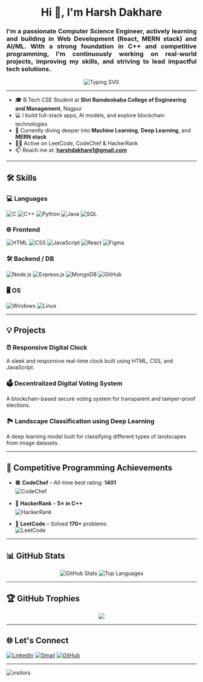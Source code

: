 

<!--
**Harshdakhare4/Harshdakhare4** is a ✨ _special_ ✨ repository because its `README.md` (this file) appears on your GitHub profile.

Here are some ideas to get you started:

- 🔭 I’m currently working on ...
- 🌱 I’m currently learning ...
- 👯 I’m looking to collaborate on ...
- 🤔 I’m looking for help with ...
- 💬 Ask me about ...
- 📫 How to reach me: ...
- 😄 Pronouns: ...
- ⚡ Fun fact: ...
-->
<h1 align="center">Hi 👋, I'm Harsh Dakhare</h1>
<h3 align="justify">I'm a passionate Computer Science Engineer, actively learning and building in Web Development (React, MERN stack) and AI/ML. With a strong foundation in C++ and competitive programming, I'm continuously working on real-world projects, improving my skills, and striving to lead impactful tech solutions.</h3>

<p align="center">
  <img src="https://readme-typing-svg.demolab.com?font=Fira+Code&duration=2000&pause=1000&color=00BFFF&center=true&vCenter=true&width=435&lines=Computer+Science+Engineer;Full+Stack+Developer" alt="Typing SVG" />
</p>


---

- 🎓 B.Tech CSE Student at **Shri Ramdeobaba College of Engineering and Management**, Nagpur  
- 💻 I build full-stack apps, AI models, and explore blockchain technologies  
- 🌱 Currently diving deeper into **Machine Learning**, **Deep Learning**, and **MERN stack**  
- 👨‍💻 Active on LeetCode, CodeChef & HackerRank  
- 📫 Reach me at: **harshdakhare1@gmail.com**

---

## 🛠️ Skills

### 💻 Languages  
![C](https://img.shields.io/badge/C-00599C?style=for-the-badge&logo=c&logoColor=white)
![C++](https://img.shields.io/badge/C++-00599C?style=for-the-badge&logo=cplusplus&logoColor=white)
![Python](https://img.shields.io/badge/Python-3776AB?style=for-the-badge&logo=python&logoColor=white)
![Java](https://img.shields.io/badge/Java-ED8B00?style=for-the-badge&logo=java&logoColor=white)
![SQL](https://img.shields.io/badge/SQL-4479A1?style=for-the-badge&logo=postgresql&logoColor=white)

### 🌐 Frontend  
![HTML](https://img.shields.io/badge/HTML5-E34F26?style=for-the-badge&logo=html5&logoColor=white)
![CSS](https://img.shields.io/badge/CSS3-1572B6?style=for-the-badge&logo=css3&logoColor=white)
![JavaScript](https://img.shields.io/badge/JavaScript-F7DF1E?style=for-the-badge&logo=javascript&logoColor=black)
![React](https://img.shields.io/badge/React-61DAFB?style=for-the-badge&logo=react&logoColor=black)
![Figma](https://img.shields.io/badge/Figma-F24E1E?style=for-the-badge&logo=figma&logoColor=white)

### 🛠 Backend / DB  
![Node.js](https://img.shields.io/badge/Node.js-339933?style=for-the-badge&logo=nodedotjs&logoColor=white)
![Express.js](https://img.shields.io/badge/Express.js-000000?style=for-the-badge&logo=express&logoColor=white)
![MongoDB](https://img.shields.io/badge/MongoDB-4EA94B?style=for-the-badge&logo=mongodb&logoColor=white)
![GitHub](https://img.shields.io/badge/GitHub-181717?style=for-the-badge&logo=github&logoColor=white)

### 🖥️ OS  
![Windows](https://img.shields.io/badge/Windows-0078D6?style=for-the-badge&logo=windows&logoColor=white)
![Linux](https://img.shields.io/badge/Linux-FCC624?style=for-the-badge&logo=linux&logoColor=black)

---

## 💡 Projects

### ⏰ Responsive Digital Clock  
A sleek and responsive real-time clock built using HTML, CSS, and JavaScript.

### 🗳️ Decentralized Digital Voting System  
A blockchain-based secure voting system for transparent and tamper-proof elections.

### 🏞️ Landscape Classification using Deep Learning  
A deep learning model built for classifying different types of landscapes from image datasets.

---

## 🏅 Competitive Programming Achievements

- 🟫 **CodeChef** – All-time best rating: **1401**  
  ![CodeChef](https://img.shields.io/badge/CodeChef-1401%20Max%20Rating-brown?style=for-the-badge&logo=codechef)

- 🌟 **HackerRank** – **5⭐ in C++**  
  ![HackerRank](https://img.shields.io/badge/HackerRank-5%20Star%20C++-green?style=for-the-badge&logo=hackerrank)

- 🧠 **LeetCode** – Solved **170+** problems  
  ![LeetCode](https://img.shields.io/badge/LeetCode-170%2B%20Problems-orange?style=for-the-badge&logo=leetcode)

---

## 📊 GitHub Stats

<p align="center">
  <img src="https://github-readme-stats.vercel.app/api?username=Harshdakhare4&show_icons=true&theme=tokyonight" alt="GitHub Stats" />
  <img src="https://github-readme-stats.vercel.app/api/top-langs/?username=Harshdakhare4&layout=compact&theme=tokyonight" alt="Top Languages" />
</p>

---

## 🏆 GitHub Trophies

<p align="center">
  <img src="https://github-profile-trophy.vercel.app/?username=Harshdakhare4&theme=darkhub&no-frame=true&margin-w=20" />
</p>

---

## 🌐 Let's Connect

[![LinkedIn](https://img.shields.io/badge/LinkedIn-blue?style=for-the-badge&logo=linkedin&logoColor=white)](https://linkedin.com/in/your-link)
[![Gmail](https://img.shields.io/badge/Gmail-D14836?style=for-the-badge&logo=gmail&logoColor=white)](mailto:harshdakhare4@gmail.com)
[![GitHub](https://img.shields.io/badge/GitHub-000?style=for-the-badge&logo=github&logoColor=white)](https://github.com/Harshdakhare4)

---

![visitors](https://visitor-badge.laobi.icu/badge?page_id=Harshdakhare4.Harshdakhare4)


